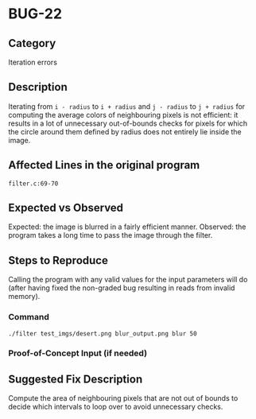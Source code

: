 # BUG-22
## Category
Iteration errors

## Description
Iterating from `i - radius` to `i + radius` and `j - radius` to `j + radius` for computing the average colors of neighbouring pixels is not efficient: it results in a lot of unnecessary out-of-bounds checks for pixels for which the circle around them defined by radius does not entirely lie inside the image.

## Affected Lines in the original program
`filter.c:69-70`

## Expected vs Observed
Expected: the image is blurred in a fairly efficient manner. Observed: the program takes a long time to pass the image through the filter.

## Steps to Reproduce
Calling the program with any valid values for the input parameters will do (after having fixed the non-graded bug resulting in reads from invalid memory).

### Command
````
./filter test_imgs/desert.png blur_output.png blur 50
````

### Proof-of-Concept Input (if needed)


## Suggested Fix Description
Compute the area of neighbouring pixels that are not out of bounds to decide which intervals to loop over to avoid unnecessary checks.